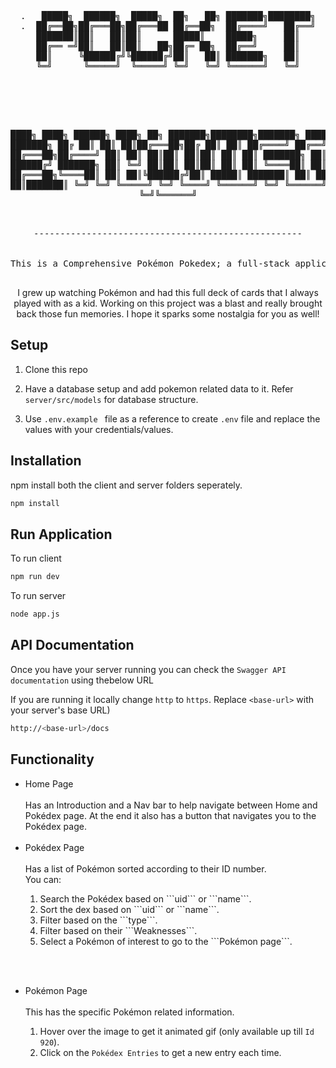 <div align="center">
<pre>
  <div align="center">
.   █████╗  ██████╗  █████╗  ██╗   ██╗ ███████╗████████╗
.  ██╔══██╗██╔═══██╗██╔═══██ ██╔══██╗  ██╔════╝   ██╔══╝
███████║██║   ██║██║      █████║    █████╗     ██║
██╔══ ═╝██║   ██║██║   ██╗██╔═ ██╗  ██╔══╝     ██║
██║     ╚██████╔╝╚██████╔╝██║   ██║ ███████╗   ██║
╚═╝      ╚═════╝  ╚═════╝ ╚═╝   ╚═╝ ╚══════╝   ╚═╝
  </div>
  <div align="center">

████╗     ████╗ ██████╗ ████╗     ██╗ ███████╗████████╗███████╗ ███████╗ ███████╗
██╔ ██║ ██║ ██║██╔═══██╗██╔ ██║   ██║ ██╔════╝   ██╔══╝██╔════╝ ██╔═══██╗██╔════╝
██║   ██║   ██║██║   ██║██║  ██║  ██║ ███████╗   ██║   █████╗   ██████╔╝ ███████╗
██║   ╚═╝   ██║██║   ██║██║   ██║ ██║ ╚════██║   ██║   ██╔══╝   ██╔═══██╗╚════██║
██║         ██║╚██████╔╝██║    █████║ ███████║   ██║   ███████╗ ██║   ██║███████║
╚═╝         ╚═╝ ╚═════╝ ╚═╝    ╚════╝ ╚══════╝   ╚═╝   ╚══════╝ ╚═╝   ╚═╝╚══════╝
</div>
---------------------------------------------------
<br/>
This is a Comprehensive Pokémon Pokedex; a full-stack application serving as an extensive Pokémon database.

</pre>
I grew up watching Pokémon and had this full deck of cards that I always played with as a kid. Working on this project was a blast and really brought back those fun memories. I hope it sparks some nostalgia for you as well!
</div>

## Setup

1. Clone this repo

2. Have a database setup and add pokemon related data to it. Refer ```server/src/models``` for database structure.

3. Use ```.env.example ``` file as a reference to create ```.env``` file and replace the values with your credentials/values.


## Installation

npm install both the client and server folders seperately.
```sh
npm install
```

## Run Application
To run client
```sh
npm run dev
```
To run server
```sh
node app.js
```

## API Documentation

Once you have your server running you can check the ```Swagger API documentation``` using thebelow URL

If you are running it locally change ```http``` to ```https```. Replace ```<base-url>``` with your server's base URL)

```sh
http://<base-url>/docs
```

## Functionality
<ul>
<li>Home Page</li>
<br/>
Has an Introduction and a Nav bar to help navigate between Home and Pokédex page. At the end it also has a button that navigates you to the Pokédex page.
<br/><br/>

<li>Pokédex Page</li><br/>
Has a list of Pokémon sorted according to their ID number.<br/>
You can:<br/>
<ol>
<li> Search the Pokédex based on ```uid``` or ```name```.</li>
<li> Sort the dex based on ```uid``` or ```name```.</li>
<li> Filter based on the ```type```.</li>
<li> Filter based on their ```Weaknesses```.</li>
<li> Select a Pokémon of interest to go to the ```Pokémon page```.</li>
</ol>

<br/><br/>

<li>Pokémon Page</li><br/>
This has the specific Pokémon related information.

1. Hover over the image to get it animated gif (only available up till ```Id 920```).
2. Click on the ```Pokédex Entries``` to get a new entry each time.
</ul>

